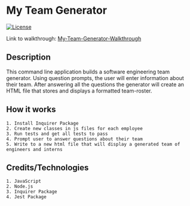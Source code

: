 # My Team Generator

[![License](https://img.shields.io/badge/License-MIT-blue.svg)](https://opensource.org/licenses/MIT)

Link to walkthrough: [My-Team-Generator-Walkthrough]()

## Description
This command line application builds a software engineering team generator. Using question prompts, the user will enter information about their team. After answering all the questions the generator will create an HTML file that stores and displays a formatted team-roster.

## How it works
    1. Install Inquirer Package
    2. Create new classes in js files for each employee
    3. Run tests and get all tests to pass
    4. Prompt user to answer questions about their team
    5. Write to a new html file that will display a generated team of engineers and interns

## Credits/Technologies
    1. JavaScript
    2. Node.js
    3. Inquirer Package
    4. Jest Package
